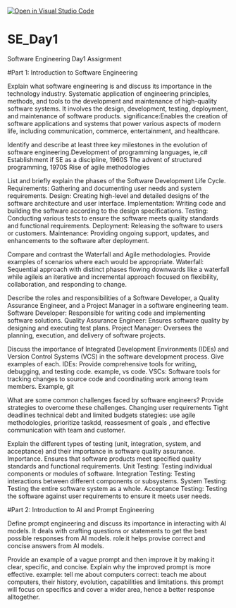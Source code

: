 [![Open in Visual Studio Code](https://classroom.github.com/assets/open-in-vscode-2e0aaae1b6195c2367325f4f02e2d04e9abb55f0b24a779b69b11b9e10269abc.svg)](https://classroom.github.com/online_ide?assignment_repo_id=18387871&assignment_repo_type=AssignmentRepo)
# SE_Day1
Software Engineering Day1 Assignment

#Part 1: Introduction to Software Engineering

Explain what software engineering is and discuss its importance in the technology industry.
Systematic application of engineering principles, methods, and tools to the development and maintenance of high-quality software systems. It involves the design, development, testing, deployment, and maintenance of software products.
significance:Enables the creation of software applications and systems that power various aspects of modern life, including communication, commerce, entertainment, and healthcare.

Identify and describe at least three key milestones in the evolution of software engineering.Development of programming languages, ie,c#
Establishment if SE as a discipline, 1960S
The advent of structured programming, 1970S
Rise of agile methodologies

List and briefly explain the phases of the Software Development Life Cycle.
Requirements: Gathering and documenting user needs and system requirements.
Design: Creating high-level and detailed designs of the software architecture and user interface.
Implementation: Writing code and building the software according to the design specifications.
Testing: Conducting various tests to ensure the software meets quality standards and functional requirements.
Deployment: Releasing the software to users or customers.
Maintenance: Providing ongoing support, updates, and enhancements to the software after deployment.

Compare and contrast the Waterfall and Agile methodologies. Provide examples of scenarios where each would be appropriate.
Waterfall: Sequential approach with distinct phases flowing downwards like a waterfall while agileis an iterative and incremental approach focused on flexibility, collaboration, and responding to change.

Describe the roles and responsibilities of a Software Developer, a Quality Assurance Engineer, and a Project Manager in a software engineering team.
Software Developer: Responsible for writing code and implementing software solutions.
Quality Assurance Engineer: Ensures software quality by designing and executing test plans.
Project Manager: Oversees the planning, execution, and delivery of software projects.

Discuss the importance of Integrated Development Environments (IDEs) and Version Control Systems (VCS) in the software development process. Give examples of each.
IDEs: Provide comprehensive tools for writing, debugging, and testing code.
example, vs code.
VSCs: Software tools for tracking changes to source code and coordinating work among team members.
Example, git

What are some common challenges faced by software engineers? Provide strategies to overcome these challenges.
Changing user requirements
Tight deadlines
technical debt and limited budgets
stategies: use agile methodologies, prioritize taskdd, reassesment of goals , and effective communication with team and customer.

Explain the different types of testing (unit, integration, system, and acceptance) and their importance in software quality assurance.
Importance. Ensures that software products meet specified quality standards and functional requirements.
Unit Testing: Testing individual components or modules of software.
Integration Testing: Testing interactions between different components or subsystems.
System Testing: Testing the entire software system as a whole.
Acceptance Testing: Testing the software against user requirements to ensure it meets user needs.

#Part 2: Introduction to AI and Prompt Engineering

Define prompt engineering and discuss its importance in interacting with AI models.
It deals with crafting questions or statements to get the best possible responses from AI models. 
role:it helps provise correct and concise answers from AI models.

Provide an example of a vague prompt and then improve it by making it clear, specific, and concise. Explain why the improved prompt is more effective.
example: tell me about computers
correct: teach me about computers, their history, evolution, capabilities and  limitations.
  this prompt will focus on specifics and cover a wider area, hence a better response alltogether.

